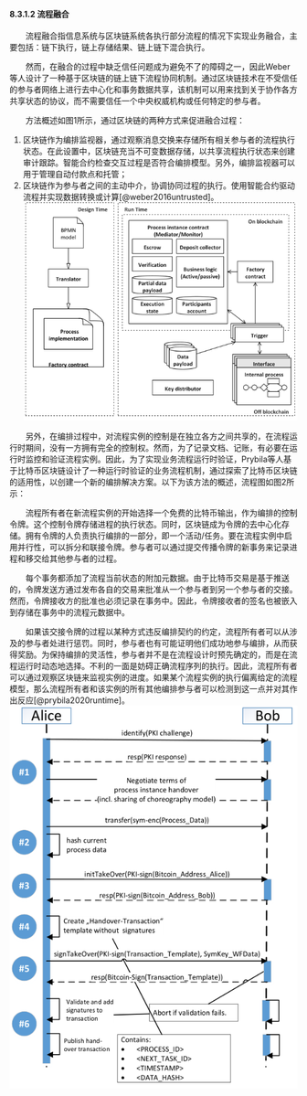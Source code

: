 
#### 8.3.1.2 流程融合

&emsp;&emsp;流程融合指信息系统与区块链系统各执行部分流程的情况下实现业务融合，主要包括：链下执行，链上存储结果、链上链下混合执行。

&emsp;&emsp;然而，在融合的过程中缺乏信任问题成为避免不了的障碍之一，因此Weber等人设计了一种基于区块链的链上链下流程协同机制。通过区块链技术在不受信任的参与者网络上进行去中心化和事务数据共享，该机制可以用来找到关于协作各方共享状态的协议，而不需要信任一个中央权威机构或任何特定的参与者。

&emsp;&emsp;方法概述如图1所示，通过区块链的两种方式来促进融合过程：
1. 区块链作为编排监视器，通过观察消息交换来存储所有相关参与者的流程执行状态。在此设置中，区块链充当不可变数据存储，以共享流程执行状态来创建审计跟踪。智能合约检查交互过程是否符合编排模型。另外，编排监视器可以用于管理自动付款点和托管；
2. 区块链作为参与者之间的主动中介，协调协同过程的执行。使用智能合约驱动流程并实现数据转换或计算[@weber2016untrusted]。
![08312114-1.png](./figures/08312114-1.png)

&emsp;&emsp;另外，在编排过程中，对流程实例的控制是在独立各方之间共享的，在流程运行时期间，没有一方拥有完全的控制权。然而，为了记录文档、记账，有必要在运行时监控和验证流程实例。因此，为了实现业务流程运行时验证，Prybila等人基于比特币区块链设计了一种运行时验证的业务流程机制，通过探索了比特币区块链的适用性，以创建一个新的编排解决方案。以下为该方法的概述，流程图如图2所示：

&emsp;&emsp;流程所有者在新流程实例的开始选择一个免费的比特币输出，作为编排的控制令牌。这个控制令牌存储进程的执行状态。同时，区块链成为令牌的去中心化存储。拥有令牌的人负责执行编排的一部分，即一个活动/任务。要在流程实例中启用并行性，可以拆分和联接令牌。参与者可以通过提交传播令牌的新事务来记录进程和移交给其他参与者的过程。

&emsp;&emsp;每个事务都添加了流程当前状态的附加元数据。由于比特币交易是基于推送的，令牌发送方通过发布各自的交易来批准从一个参与者到另一个参与者的交接。然而，令牌接收方的批准也必须记录在事务中。因此，令牌接收者的签名也被嵌入到存储在事务中的流程元数据中。

&emsp;&emsp;如果该交接令牌的过程以某种方式违反编排契约的约定，流程所有者可以从涉及的参与者处进行惩罚。同时，参与者也有可能证明他们成功地参与编排，从而获得奖励。为保持编排的灵活性，参与者并不是在流程设计时预先确定的，而是在流程运行时动态地选择。不利的一面是妨碍正确流程序列的执行。因此，流程所有者可以通过观察区块链来监视实例的进度。如果某个流程实例的执行偏离给定的流程模型，那么流程所有者和该实例的所有其他编排参与者可以检测到这一点并对其作出反应[@prybila2020runtime]。
![08312114-2.png](./figures/08312114-2.png)
